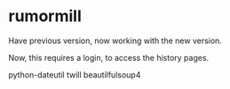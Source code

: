 rumormill
=========

Have previous version, now working with the new version.

Now, this requires a login, to access the history pages.


python-dateutil twill beautilfulsoup4

